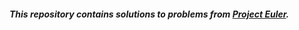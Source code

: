 ##### This repository contains solutions to problems from [Project Euler](https://projecteuler.net/).
